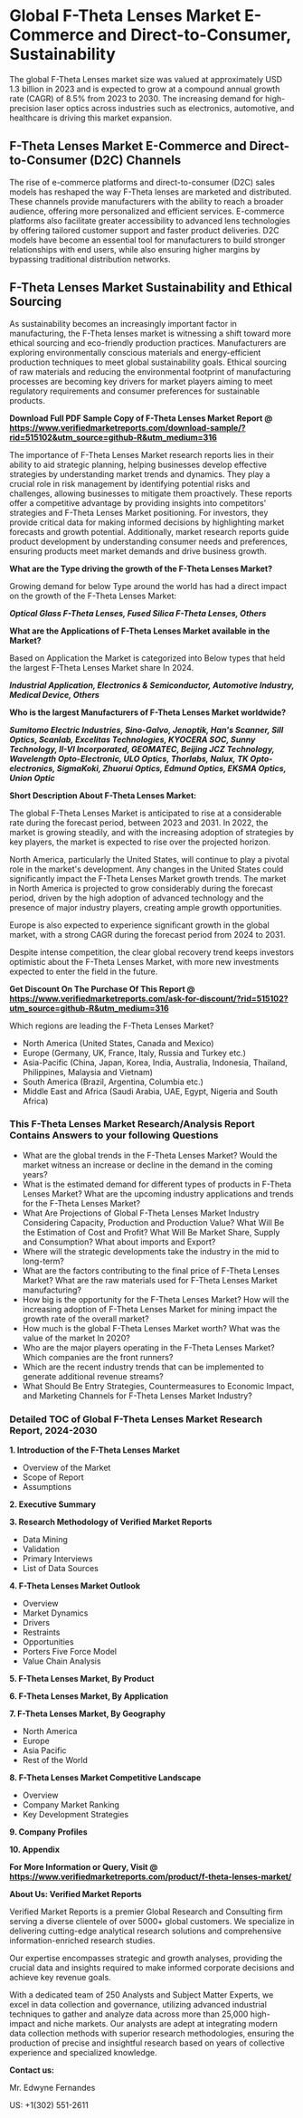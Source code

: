 <h1>Global F-Theta Lenses Market E-Commerce and Direct-to-Consumer, Sustainability</h1><p class=""><p>The global F-Theta Lenses market size was valued at approximately USD 1.3 billion in 2023 and is expected to grow at a compound annual growth rate (CAGR) of 8.5% from 2023 to 2030. The increasing demand for high-precision laser optics across industries such as electronics, automotive, and healthcare is driving this market expansion.</p> <h2>F-Theta Lenses Market E-Commerce and Direct-to-Consumer (D2C) Channels</h2> <p>The rise of e-commerce platforms and direct-to-consumer (D2C) sales models has reshaped the way F-Theta lenses are marketed and distributed. These channels provide manufacturers with the ability to reach a broader audience, offering more personalized and efficient services. E-commerce platforms also facilitate greater accessibility to advanced lens technologies by offering tailored customer support and faster product deliveries. D2C models have become an essential tool for manufacturers to build stronger relationships with end users, while also ensuring higher margins by bypassing traditional distribution networks.</p> <h2>F-Theta Lenses Market Sustainability and Ethical Sourcing</h2> <p>As sustainability becomes an increasingly important factor in manufacturing, the F-Theta lenses market is witnessing a shift toward more ethical sourcing and eco-friendly production practices. Manufacturers are exploring environmentally conscious materials and energy-efficient production techniques to meet global sustainability goals. Ethical sourcing of raw materials and reducing the environmental footprint of manufacturing processes are becoming key drivers for market players aiming to meet regulatory requirements and consumer preferences for sustainable products.</p> </p><p class=""><strong>Download Full PDF Sample Copy of F-Theta Lenses Market Report @ <a href="https://www.verifiedmarketreports.com/download-sample/?rid=515102&utm_source=github-R&utm_medium=316" target="_blank">https://www.verifiedmarketreports.com/download-sample/?rid=515102&utm_source=github-R&utm_medium=316</a></strong></p><p>The importance of&nbsp;F-Theta Lenses Market research reports lies in their ability to aid strategic planning, helping businesses develop effective strategies by understanding market trends and dynamics. They play a crucial role in risk management by identifying potential risks and challenges, allowing businesses to mitigate them proactively. These reports offer a competitive advantage by providing insights into competitors' strategies and F-Theta Lenses Market positioning. For investors, they provide critical data for making informed decisions by highlighting market forecasts and growth potential. Additionally, market research reports guide product development by understanding consumer needs and preferences, ensuring products meet market demands and drive business growth.</p><p><strong>What are the&nbsp;Type driving the growth of the F-Theta Lenses Market?</strong></p><p id="" class="">Growing demand for below Type around the world has had a direct impact on the growth of the F-Theta Lenses Market:</p><p class=""><em><strong>Optical Glass F-Theta Lenses, Fused Silica F-Theta Lenses, Others</strong></em></p><p class=""><strong>What are the&nbsp;Applications&nbsp;of F-Theta Lenses Market available in the Market?</strong></p><p id="" class="">Based on Application the Market is categorized into Below types that held the largest F-Theta Lenses Market share In 2024.</p><p class=""><em><strong>Industrial Application, Electronics & Semiconductor, Automotive Industry, Medical Device, Others</strong></em></p><p class=""><strong>Who is the largest Manufacturers of F-Theta Lenses Market worldwide?</strong></p><p><em><strong>Sumitomo Electric Industries, Sino-Galvo, Jenoptik, Han's Scanner, Sill Optics, Scanlab, Excelitas Technologies, KYOCERA SOC, Sunny Technology, II-VI Incorporated, GEOMATEC, Beijing JCZ Technology, Wavelength Opto-Electronic, ULO Optics, Thorlabs, Nalux, TK Opto-electronics, SigmaKoki, Zhuorui Optics, Edmund Optics, EKSMA Optics, Union Optic</strong></em></p><p id="" class=""><strong>Short Description About F-Theta Lenses Market:</strong></p><p>The global F-Theta Lenses Market is anticipated to rise at a considerable rate during the forecast period, between 2023 and 2031. In 2022, the market is growing steadily, and with the increasing adoption of strategies by key players, the market is expected to rise over the projected horizon.</p><p>North America, particularly the United States, will continue to play a pivotal role in the market's development. Any changes in the United States could significantly impact the F-Theta Lenses Market growth trends. The market in North America is projected to grow considerably during the forecast period, driven by the high adoption of advanced technology and the presence of major industry players, creating ample growth opportunities.</p><p>Europe is also expected to experience significant growth in the global market, with a strong CAGR during the forecast period from 2024 to 2031.</p><p>Despite intense competition, the clear global recovery trend keeps investors optimistic about the F-Theta Lenses Market, with more new investments expected to enter the field in the future.</p><p id="" class=""><strong>Get Discount On The Purchase Of This Report @ <a href="https://www.verifiedmarketreports.com/ask-for-discount/?rid=515102?utm_source=github-R&utm_medium=316" target="_blank">https://www.verifiedmarketreports.com/ask-for-discount/?rid=515102?utm_source=github-R&utm_medium=316</a></strong></p><p class="">Which regions are leading the F-Theta Lenses Market?</p><ul><li>North America (United States, Canada and Mexico)</li><li>Europe (Germany, UK, France, Italy, Russia and Turkey etc.)</li><li>Asia-Pacific (China, Japan, Korea, India, Australia, Indonesia, Thailand, Philippines, Malaysia and Vietnam)</li><li>South America (Brazil, Argentina, Columbia etc.)</li><li>Middle East and Africa (Saudi Arabia, UAE, Egypt, Nigeria and South Africa)</li></ul><h3 id="" class="">This F-Theta Lenses Market Research/Analysis Report Contains Answers to your following Questions</h3><ul><li>What are the global trends in the F-Theta Lenses Market? Would the market witness an increase or decline in the demand in the coming years?</li><li>What is the estimated demand for different types of products in F-Theta Lenses Market? What are the upcoming industry applications and trends for the F-Theta Lenses Market?</li><li>What Are Projections of Global F-Theta Lenses Market Industry Considering Capacity, Production and Production Value? What Will Be the Estimation of Cost and Profit? What Will Be Market Share, Supply and Consumption? What about imports and Export?</li><li>Where will the strategic developments take the industry in the mid to long-term?</li><li>What are the factors contributing to the final price of F-Theta Lenses Market? What are the raw materials used for F-Theta Lenses Market manufacturing?</li><li>How big is the opportunity for the F-Theta Lenses Market? How will the increasing adoption of F-Theta Lenses Market for mining impact the growth rate of the overall market?</li><li>How much is the global F-Theta Lenses Market worth? What was the value of the market In 2020?</li><li>Who are the major players operating in the F-Theta Lenses Market? Which companies are the front runners?</li><li>Which are the recent industry trends that can be implemented to generate additional revenue streams?</li><li>What Should Be Entry Strategies, Countermeasures to Economic Impact, and Marketing Channels for F-Theta Lenses Market Industry?</li></ul><h3 id="" class="">Detailed TOC of Global F-Theta Lenses Market Research Report, 2024-2030</h3><p id="" class=""><strong>1. Introduction of the F-Theta Lenses Market</strong></p><ul><li>Overview of the Market</li><li>Scope of Report</li><li>Assumptions</li></ul><p id="" class=""><strong>2. Executive Summary</strong></p><p id="" class=""><strong>3. Research Methodology of Verified Market Reports</strong></p><ul><li>Data Mining</li><li>Validation</li><li>Primary Interviews</li><li>List of Data Sources</li></ul><p id="" class=""><strong>4. F-Theta Lenses Market Outlook</strong></p><ul><li>Overview</li><li>Market Dynamics</li><li>Drivers</li><li>Restraints</li><li>Opportunities</li><li>Porters Five Force Model</li><li>Value Chain Analysis</li></ul><p id="" class=""><strong>5. F-Theta Lenses Market, By Product</strong></p><p id="" class=""><strong>6. F-Theta Lenses Market, By Application</strong></p><p id="" class=""><strong>7. F-Theta Lenses Market, By Geography</strong></p><ul><li>North America</li><li>Europe</li><li>Asia Pacific</li><li>Rest of the World</li></ul><p id="" class=""><strong>8. F-Theta Lenses Market Competitive Landscape</strong></p><ul><li>Overview</li><li>Company Market Ranking</li><li>Key Development Strategies</li></ul><p id="" class=""><strong>9. Company Profiles</strong></p><p id="" class=""><strong>10. Appendix</strong></p><p id="" class=""><strong>For More Information or Query, Visit @ <a href="https://www.verifiedmarketreports.com/product/f-theta-lenses-market/" target="_blank">https://www.verifiedmarketreports.com/product/f-theta-lenses-market/</a></strong></p><p id="" class=""><strong>About Us: Verified Market Reports</strong></p><p id="" class="">Verified Market Reports is a premier Global Research and Consulting firm serving a diverse clientele of over 5000+ global customers. We specialize in delivering cutting-edge analytical research solutions and comprehensive information-enriched research studies.</p><p id="" class="">Our expertise encompasses strategic and growth analyses, providing the crucial data and insights required to make informed corporate decisions and achieve key revenue goals.</p><p id="" class="">With a dedicated team of 250 Analysts and Subject Matter Experts, we excel in data collection and governance, utilizing advanced industrial techniques to gather and analyze data across more than 25,000 high-impact and niche markets. Our analysts are adept at integrating modern data collection methods with superior research methodologies, ensuring the production of precise and insightful research based on years of collective experience and specialized knowledge.</p><p id="" class=""><strong>Contact us:</strong></p><p id="" class="">Mr. Edwyne Fernandes</p><p id="" class="">US: +1(302) 551-2611</p>